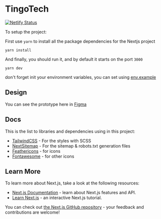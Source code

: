 # TingoTech

[![Netlify Status](https://api.netlify.com/api/v1/badges/b0ec6efb-5622-40f2-a9e7-1b8565562013/deploy-status)](https://app.netlify.com/sites/kind-visvesvaraya-100a04/deploys)

To setup the project:

First use `yarn` to install all the package dependencies for the Nextjs project

    yarn install

And finally, you should run it, and by default it starts on the port `3000`

    yarn dev

don't forget init your environment variables, you can set using [env.example](https://github.com/pragmatic-co/qubank-web/blob/master/.env.example)

## Design

You can see the prototype here in [Figma](https://www.figma.com/file/2FD3W7QtkCUK2Dkpor1Jdi/TingoTech?node-id=0%3A1)

## Docs

This is the list to libraries and dependencies using in this project:

- [TailwindCSS](http://tailwindcss.com/) - For the styles with SCSS
- [NextSitemap](https://github.com/iamvishnusankar/next-sitemap#readme) - For the sitemap & robots.txt generation files
- [Feathericons](https://github.com/feathericons/react-feather) - for icons
- [Fontawesome](https://fontawesome.com/) - for other icons

## Learn More

To learn more about Next.js, take a look at the following resources:

- [Next.js Documentation](https://nextjs.org/docs) - learn about Next.js features and API.
- [Learn Next.js](https://nextjs.org/learn) - an interactive Next.js tutorial.

You can check out [the Next.js GitHub repository](https://github.com/zeit/next.js/) - your feedback and contributions are welcome!
